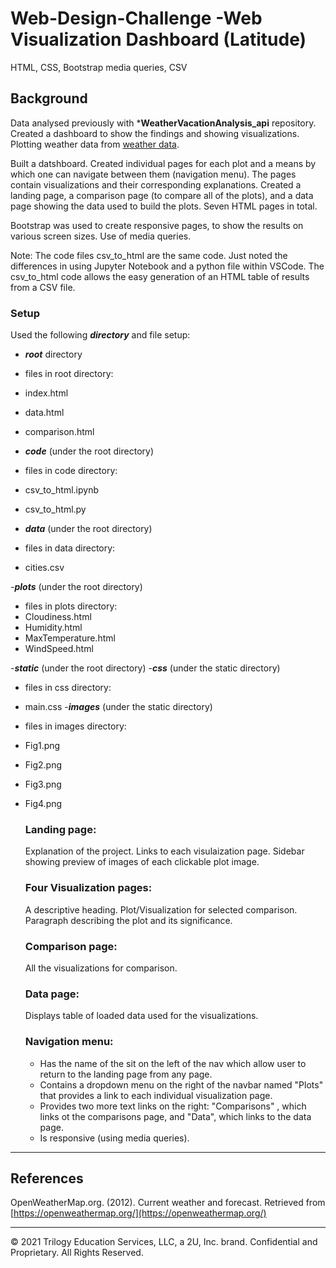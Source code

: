# Web-Design-Challenge -Web Visualization Dashboard (Latitude)
HTML, CSS, Bootstrap media queries, CSV

## Background 
Data analysed previously with ***WeatherVacationAnalysis_api** repository. 
Created a dashboard to show the findings and showing visualizations.
Plotting weather data from [weather data](data/cities.csv).

Built a datshboard. Created individual pages for each plot and a means by which one can navigate between them (navigation menu). The pages contain visualizations and their corresponding explanations. Created a landing page, a comparison page (to compare all of the plots), and a data page showing the data used to build the plots. Seven HTML pages in total. 

Bootstrap was used to create responsive pages, to show the results on various screen sizes.
Use of media queries.

Note: The code files csv_to_html are the same code. Just noted the differences in using Jupyter Notebook and a python file within VSCode. 
The csv_to_html code allows the easy generation of an HTML table of results from a CSV file. 

### Setup
Used the following ***directory***  and  file setup:

- ***root*** directory
- files in root directory:
- index.html
- data.html
- comparison.html

- ***code***  (under the root directory)
- files in code directory:
- csv_to_html.ipynb
- csv_to_html.py
   
- ***data*** (under the root directory)
- files in data directory:
- cities.csv

-***plots*** (under the root directory)
- files in plots directory:
- Cloudiness.html
- Humidity.html
- MaxTemperature.html 
- WindSpeed.html
    
-***static*** (under the root directory)
-***css*** (under the static directory)
- files in css directory:
- main.css
-***images*** (under the static directory)
- files in images directory:
- Fig1.png
- Fig2.png
- Fig3.png
- Fig4.png
   
   
  ### Landing page:
  Explanation of the project.
  Links to each visulaization page. 
  Sidebar showing preview of images of each clickable plot image.
  
  ### Four Visualization pages:
  A descriptive heading.
  Plot/Visualization for selected comparison.
  Paragraph describing the plot and its significance.
  
  ### Comparison page:
  All the visualizations for comparison.
  
  ### Data page:
  Displays table of loaded data used for the visualizations.
    
  ### Navigation menu:
  - Has the name of the sit on the left of the nav which allow user to return to the landing page from any page. 
  - Contains a dropdown menu on the right of the navbar named "Plots" that provides a link to each individual visualization page. 
  - Provides two more text links on the right: "Comparisons" , which links ot the comparisons page, and "Data", which links to the data page.
  - Is responsive (using media queries).
  
        
    

- - -

## References

OpenWeatherMap.org. (2012). Сurrent weather and forecast. Retrieved from [https://openweathermap.org/](https://openweathermap.org/)

- - -

© 2021 Trilogy Education Services, LLC, a 2U, Inc. brand. Confidential and Proprietary. All Rights Reserved.

